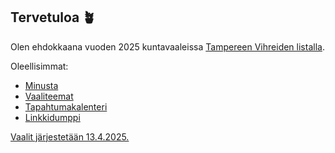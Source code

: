 ## Tervetuloa &#129716;

Olen ehdokkaana vuoden 2025 kuntavaaleissa [Tampereen Vihreiden listalla](https://www.tampereenvihreat.fi/kuntavaalit24/?kieli=fi&vaali=kuntavaalit-2025&kunta=k837).

Oleellisimmat:
- [Minusta](/fi/page/about/)
- [Vaaliteemat](/fi/page/politik/)
- [Tapahtumakalenteri](/fi/page/res/tapahtumakalenteri/)
- [Linkkidumppi](/fi/page/res/linkkidumppi/)

[Vaalit järjestetään 13.4.2025.](https://vaalit.fi/alue-ja-kuntavaalit)
